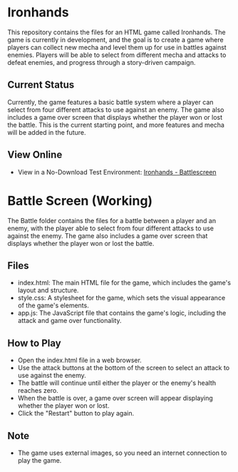 # Ironhands 

This repository contains the files for an HTML game called Ironhands. The game is currently in development, and the goal is to create a game where players can collect new mecha and level them up for use in battles against enemies. Players will be able to select from different mecha and attacks to defeat enemies, and progress through a story-driven campaign.

## Current Status
Currently, the game features a basic battle system where a player can select from four different attacks to use against an enemy. The game also includes a game over screen that displays whether the player won or lost the battle. This is the current starting point, and more features and mecha will be added in the future.

## View Online
* View in a No-Download Test Environment: [Ironhands - Battlescreen](https://hellfundigital.github.io/PokeClock/)

# Battle Screen (Working)

The Battle folder contains the files for a battle between a player and an enemy, with the player able to select from four different attacks to use against the enemy. The game also includes a game over screen that displays whether the player won or lost the battle.

## Files
* index.html: The main HTML file for the game, which includes the game's layout and structure.
* style.css: A stylesheet for the game, which sets the visual appearance of the game's elements.
* app.js: The JavaScript file that contains the game's logic, including the attack and game over functionality.
## How to Play
* Open the index.html file in a web browser.
* Use the attack buttons at the bottom of the screen to select an attack to use against the enemy.
* The battle will continue until either the player or the enemy's health reaches zero.
* When the battle is over, a game over screen will appear displaying whether the player won or lost.
* Click the "Restart" button to play again.
## Note
* The game uses external images, so you need an internet connection to play the game.
